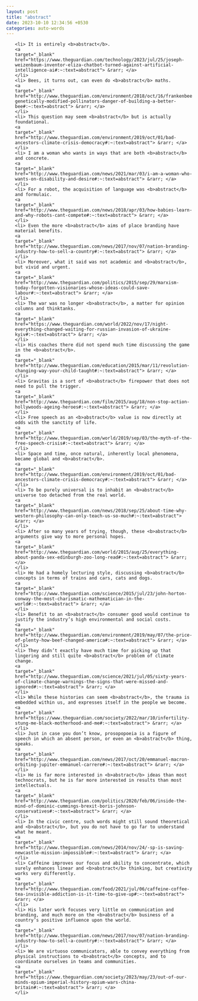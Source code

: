 ```yaml
---
layout: post
title: "abstract"
date: 2023-10-10 12:34:56 +0530
categories: auto-words
---
```

<ol>

    <li> It is entirely <b>abstract</b>.
    <a 
    target="_blank" 
    href="https://www.theguardian.com/technology/2023/jul/25/joseph-weizenbaum-inventor-eliza-chatbot-turned-against-artificial-intelligence-ai#:~:text=abstract"> &rarr; </a>
    </li>
    <li> Bees, it turns out, can even do <b>abstract</b> maths.
    <a 
    target="_blank" 
    href="http://www.theguardian.com/environment/2018/oct/16/frankenbees-genetically-modified-pollinators-danger-of-building-a-better-bee#:~:text=abstract"> &rarr; </a>
    </li>
    <li> This question may seem <b>abstract</b> but is actually foundational.
    <a 
    target="_blank" 
    href="http://www.theguardian.com/environment/2019/oct/01/bad-ancestors-climate-crisis-democracy#:~:text=abstract"> &rarr; </a>
    </li>
    <li> I am a woman who wants in ways that are both <b>abstract</b> and concrete.
    <a 
    target="_blank" 
    href="http://www.theguardian.com/news/2021/mar/03/i-am-a-woman-who-wants-on-disability-and-desire#:~:text=abstract"> &rarr; </a>
    </li>
    <li> For a robot, the acquisition of language was <b>abstract</b> and formulaic.
    <a 
    target="_blank" 
    href="http://www.theguardian.com/news/2018/apr/03/how-babies-learn-and-why-robots-cant-compete#:~:text=abstract"> &rarr; </a>
    </li>
    <li> Even the more <b>abstract</b> aims of place branding have material benefits.
    <a 
    target="_blank" 
    href="http://www.theguardian.com/news/2017/nov/07/nation-branding-industry-how-to-sell-a-country#:~:text=abstract"> &rarr; </a>
    </li>
    <li> Moreover, what it said was not academic and <b>abstract</b>, but vivid and urgent.
    <a 
    target="_blank" 
    href="http://www.theguardian.com/politics/2015/sep/29/marxism-today-forgotten-visionaries-whose-ideas-could-save-labour#:~:text=abstract"> &rarr; </a>
    </li>
    <li> The war was no longer <b>abstract</b>, a matter for opinion columns and thinktanks.
    <a 
    target="_blank" 
    href="https://www.theguardian.com/world/2022/nov/17/night-everything-changed-waiting-for-russian-invasion-of-ukraine-kyiv#:~:text=abstract"> &rarr; </a>
    </li>
    <li> His coaches there did not spend much time discussing the game in the <b>abstract</b>.
    <a 
    target="_blank" 
    href="http://www.theguardian.com/education/2015/mar/11/revolution-changing-way-your-child-taught#:~:text=abstract"> &rarr; </a>
    </li>
    <li> Gravitas is a sort of <b>abstract</b> firepower that does not need to pull the trigger.
    <a 
    target="_blank" 
    href="http://www.theguardian.com/film/2015/aug/18/non-stop-action-hollywoods-ageing-heroes#:~:text=abstract"> &rarr; </a>
    </li>
    <li> Free speech as an <b>abstract</b> value is now directly at odds with the sanctity of life.
    <a 
    target="_blank" 
    href="http://www.theguardian.com/world/2019/sep/03/the-myth-of-the-free-speech-crisis#:~:text=abstract"> &rarr; </a>
    </li>
    <li> Space and time, once natural, inherently local phenomena, became global and <b>abstract</b>.
    <a 
    target="_blank" 
    href="http://www.theguardian.com/environment/2019/oct/01/bad-ancestors-climate-crisis-democracy#:~:text=abstract"> &rarr; </a>
    </li>
    <li> To be purely universal is to inhabit an <b>abstract</b> universe too detached from the real world.
    <a 
    target="_blank" 
    href="http://www.theguardian.com/news/2018/sep/25/about-time-why-western-philosophy-can-only-teach-us-so-much#:~:text=abstract"> &rarr; </a>
    </li>
    <li> After so many years of trying, though, these <b>abstract</b> arguments give way to more personal hopes.
    <a 
    target="_blank" 
    href="http://www.theguardian.com/world/2015/aug/25/everything-about-panda-sex-edinburgh-zoo-long-read#:~:text=abstract"> &rarr; </a>
    </li>
    <li> He had a homely lecturing style, discussing <b>abstract</b> concepts in terms of trains and cars, cats and dogs.
    <a 
    target="_blank" 
    href="http://www.theguardian.com/science/2015/jul/23/john-horton-conway-the-most-charismatic-mathematician-in-the-world#:~:text=abstract"> &rarr; </a>
    </li>
    <li> Benefit to an <b>abstract</b> consumer good would continue to justify the industry’s high environmental and social costs.
    <a 
    target="_blank" 
    href="http://www.theguardian.com/environment/2019/may/07/the-price-of-plenty-how-beef-changed-america#:~:text=abstract"> &rarr; </a>
    </li>
    <li> They didn’t exactly have much time for picking up that lingering and still quite <b>abstract</b> problem of climate change.
    <a 
    target="_blank" 
    href="http://www.theguardian.com/science/2021/jul/05/sixty-years-of-climate-change-warnings-the-signs-that-were-missed-and-ignored#:~:text=abstract"> &rarr; </a>
    </li>
    <li> While these histories can seem <b>abstract</b>, the trauma is embedded within us, and expresses itself in the people we become.
    <a 
    target="_blank" 
    href="https://www.theguardian.com/society/2022/mar/10/infertility-stung-me-black-motherhood-and-me#:~:text=abstract"> &rarr; </a>
    </li>
    <li> Just in case you don’t know, prosopopoeia is a figure of speech in which an absent person, or even an <b>abstract</b> thing, speaks.
    <a 
    target="_blank" 
    href="http://www.theguardian.com/news/2017/oct/20/emmanuel-macron-orbiting-jupiter-emmanuel-carrere#:~:text=abstract"> &rarr; </a>
    </li>
    <li> He is far more interested in <b>abstract</b> ideas than most technocrats, but he is far more interested in results than most intellectuals.
    <a 
    target="_blank" 
    href="http://www.theguardian.com/politics/2020/feb/06/inside-the-mind-of-dominic-cummings-brexit-boris-johnson-conservatives#:~:text=abstract"> &rarr; </a>
    </li>
    <li> In the civic centre, such words might still sound theoretical and <b>abstract</b>, but you do not have to go far to understand what he meant.
    <a 
    target="_blank" 
    href="http://www.theguardian.com/news/2014/nov/24/-sp-is-saving-newcastle-mission-impossible#:~:text=abstract"> &rarr; </a>
    </li>
    <li> Caffeine improves our focus and ability to concentrate, which surely enhances linear and <b>abstract</b> thinking, but creativity works very differently.
    <a 
    target="_blank" 
    href="http://www.theguardian.com/food/2021/jul/06/caffeine-coffee-tea-invisible-addiction-is-it-time-to-give-up#:~:text=abstract"> &rarr; </a>
    </li>
    <li> His later work focuses very little on communication and branding, and much more on the <b>abstract</b> business of a country’s positive influence upon the world.
    <a 
    target="_blank" 
    href="http://www.theguardian.com/news/2017/nov/07/nation-branding-industry-how-to-sell-a-country#:~:text=abstract"> &rarr; </a>
    </li>
    <li> We are virtuoso communicators, able to convey everything from physical instructions to <b>abstract</b> concepts, and to coordinate ourselves in teams and communities.
    <a 
    target="_blank" 
    href="https://www.theguardian.com/society/2023/may/23/out-of-our-minds-opium-imperial-history-opium-wars-china-britain#:~:text=abstract"> &rarr; </a>
    </li>